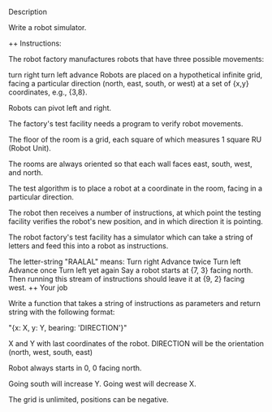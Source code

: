 Description


Write a robot simulator.

++ Instructions:

The robot factory manufactures robots that have three possible
movements:

turn right
turn left
advance
Robots are placed on a hypothetical infinite grid, facing a particular
direction (north, east, south, or west) at a set of {x,y} coordinates,
e.g., {3,8}.

Robots can pivot left and right.

The factory's test facility needs a program to verify robot movements.

The floor of the room is a grid, each square of which measures 1 square
RU (Robot Unit).

The rooms are always oriented so that each wall faces east, south, west,
and north.

The test algorithm is to place a robot at a coordinate in the room,
facing in a particular direction.

The robot then receives a number of instructions, at which point the
testing facility verifies the robot's new position, and in which
direction it is pointing.

The robot factory's test facility has a simulator which can take a
string of letters and feed this into a robot as instructions.

The letter-string "RAALAL" means:
Turn right
Advance twice
Turn left
Advance once
Turn left yet again
Say a robot starts at {7, 3} facing north. Then running this stream of instructions should leave it at {9, 2} facing west.
++ Your job

Write a function that takes a string of instructions as parameters and return string with the following format:

"{x: X, y: Y, bearing: 'DIRECTION'}"

X and Y with last coordinates of the robot.
DIRECTION will be the orientation (north, west, south, east)

Robot always starts in 0, 0 facing north.

Going south will increase Y.
Going west will decrease X.

The grid is unlimited, positions can be negative.
